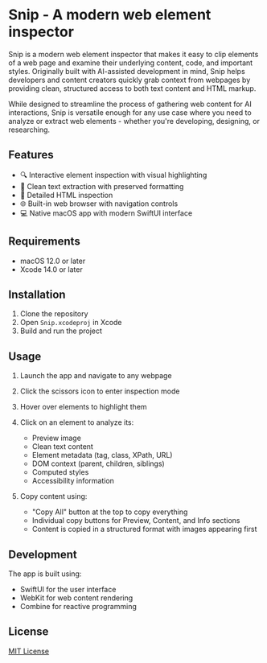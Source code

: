 # Snip - A modern web element inspector

Snip is a modern web element inspector that makes it easy to clip elements of a web page and examine their underlying content, code, and important styles. Originally built with AI-assisted development in mind, Snip helps developers and content creators quickly grab context from webpages by providing clean, structured access to both text content and HTML markup.

While designed to streamline the process of gathering web content for AI interactions, Snip is versatile enough for any use case where you need to analyze or extract web elements - whether you're developing, designing, or researching.

## Features

- 🔍 Interactive element inspection with visual highlighting
- 📝 Clean text extraction with preserved formatting
- 🔬 Detailed HTML inspection
- 🌐 Built-in web browser with navigation controls
- 💻 Native macOS app with modern SwiftUI interface

## Requirements

- macOS 12.0 or later
- Xcode 14.0 or later

## Installation

1. Clone the repository
2. Open `Snip.xcodeproj` in Xcode
3. Build and run the project

## Usage

1. Launch the app and navigate to any webpage
2. Click the scissors icon to enter inspection mode
3. Hover over elements to highlight them
4. Click on an element to analyze its:
   - Preview image
   - Clean text content
   - Element metadata (tag, class, XPath, URL)
   - DOM context (parent, children, siblings)
   - Computed styles
   - Accessibility information

5. Copy content using:
   - "Copy All" button at the top to copy everything
   - Individual copy buttons for Preview, Content, and Info sections
   - Content is copied in a structured format with images appearing first

## Development

The app is built using:
- SwiftUI for the user interface
- WebKit for web content rendering
- Combine for reactive programming

## License

[MIT License](LICENSE)
